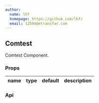 ```yaml
---
author:
  name: lhf
  homepage: https://github.com/lhf/
  email: 12504@etransfar.com
---
```


## Comtest

Comtest Component.

### Props
|name|type|default|description|
|---|---|---|---|

### Api